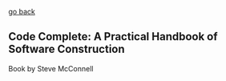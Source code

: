[go back](https://github.com/pkardas/learning)

## Code Complete: A Practical Handbook of Software Construction
Book by Steve McConnell
